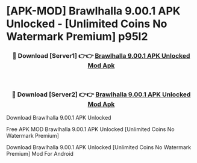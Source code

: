 # [APK-MOD] Brawlhalla 9.00.1 APK Unlocked - [Unlimited Coins No Watermark Premium] p95l2



<div align="center">
<h3>🔴 Download [Server1] 👉👉 <a href="https://momento.my/?title=Brawlhalla_9.00.1_APK_Unlocked">Brawlhalla 9.00.1 APK Unlocked Mod Apk</a></h3><br>

<h3>🔴 Download [Server2] 👉👉 <a href="https://momento.my/?title=Brawlhalla_9.00.1_APK_Unlocked">Brawlhalla 9.00.1 APK Unlocked Mod Apk</a></h3>
</div>



Download Brawlhalla 9.00.1 APK Unlocked 

Free APK MOD Brawlhalla 9.00.1 APK Unlocked [Unlimited Coins No Watermark Premium]

Download Brawlhalla 9.00.1 APK Unlocked [Unlimited Coins No Watermark Premium] Mod For Android
